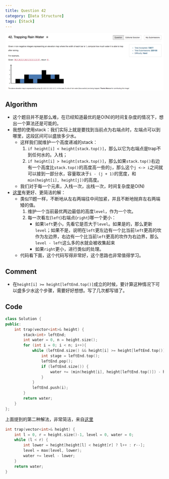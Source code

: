 ```yaml
---
title: Question 42
category: [Data Structure]
tags: [Stack]
---
```


![Description](../Assets/Figure/question42.png)

## Algorithm 

- 这个题目并不是那么难，在已经知道最优的是O(N)的时间复杂度的情况下，想出一个算法还是可能的。
- 我想的使用stack：我们实际上就是要找到当前点为右端点时，左端点可以到哪里，这段区间可以盛放多少水。
    - 这样我们就维护一个高度递减的stack：
        1. `if height[i] < height[stack.top()]`，那么以它为右端点是trap不到任何水的。入栈；
        2. `if height[i] > height[stack.top()]`，那么如果`stack.top()`右边有一个高度比`stack.top()`的高度高一些的`j`，那么这个`j <-> i`之间就可以接到一部分水，容量取决于`i - (j + 1)`的宽度，和`min(height[i], height[j])`的高度。
    - 我们对于每一个元素，入栈一次，出栈一次，时间复杂度是O(N)
- [这里](https://discuss.leetcode.com/topic/18731/7-lines-c-c/2)有更好、更简洁的解：
    - 类似11题一样，不断地从左右两端往中间加紧，并且不断地抛弃左右两端矮的值。
        1. 维护一个当前最优两边最低的高度`level`，作为一个坎。
        2. 每一次看左(`left`)右端点(`right`)哪一个更小：
            - 如果`left`更小，先看它是否大于`level`。如果是的，那么更新`level`；如果不是，说明在`left`更左边有一个比当前`left`更高的坎作为左边界，右边有一个比当前`left`更高的坎作为右边界，那么`level - left`这么多的水就会被收集起来
            - 如果`right`更小，进行类似的处理。
    - 代码看下面，这个代码写得非常好，这个思路也非常值得学习。
    
## Comment

- 在`height[i] >= height[leftEnd.top()]`成立的时候，要计算这种情况下可以盛多少水这个步骤，需要好好想想。写了几次都写错了。

## Code


```C++
class Solution {
public:
    int trap(vector<int>& height) {
        stack<int> leftEnd;
        int water = 0, n = height.size();
        for (int i = 0; i < n; i++){
            while (leftEnd.size() && height[i] >= height[leftEnd.top()]){
                int stage = leftEnd.top();
                leftEnd.pop();
                if (leftEnd.size()) {
                    water += (min(height[i], height[leftEnd.top()]) - height[stage]) * (i - (leftEnd.top() + 1));
                }
            }
            leftEnd.push(i);
        }
        return water;
    }
};
```

上面提到的第二种解法，非常简洁，来自[这里](https://discuss.leetcode.com/topic/18731/7-lines-c-c/2)

```C++
int trap(vector<int>& height) {
    int l = 0, r = height.size()-1, level = 0, water = 0;
    while (l < r) {
        int lower = height[height[l] < height[r] ? l++ : r--];
        level = max(level, lower);
        water += level - lower;
    }
    return water;
}
```